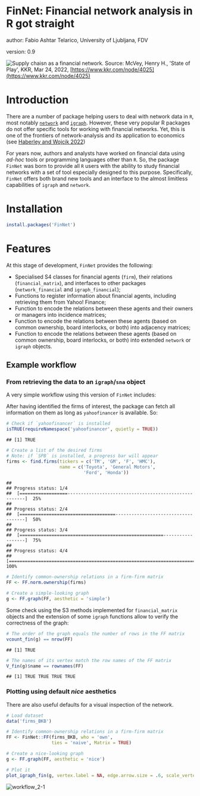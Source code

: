 # FinNet: Financial network analysis in R got straight

author: Fabio Ashtar Telarico, University of Ljubljana, FDV

version: 0.9

![Supply chaisn as a financial network.](https://github.com/FATelarico/FinNet/assets/100512813/4750186f-39d1-4ecd-b8b9-48351e26f3eb)
Source: McVey, Henry H., 'State of Play', KKR, Mar 24, 2022, [https://www.kkr.com/node/4025](https://www.kkr.com/node/4025)


# Introduction

There are a number of package helping users to deal with network data in `R`, most notably [`network`](https://statnet.org/) and [`igraph`](https://igraph.org/). However, these very popular R packages do not offer specific tools for working with financial networks. Yet, this is one of the frontiers of network-analysis and its application to economics (see [Haberley and Wojcik 2022](https://doi.org/10.1093/oso/9780198870982.003.0001))

For years now, authors and analysts have worked on financial data using *ad-hoc* tools or programming languages other than `R`. So, the package `FinNet` was born to provide all `R` users with the ability to study financial networks with a set of tool especially designed to this purpose. Specifically, `FinNet` offers both brand new tools and an interface to the almost limitless capabilities of `igraph` and `network`.

# Installation
```r
install.packages('FinNet')
```

# Features

At this stage of development, `FinNet` provides the following:

- Specialised S4 classes for financial agents (`firm`), their relations (`financial_matrix`), and interfaces to other packages (`network_financial` and `igraph_financial`);
- Functions to register information about financial agents, including retrieving them from Yahoo! Finance;
- Function to encode the relations between these agents and their owners or managers into incidence matrices;
- Function to encode the relations between these agents (based on common ownership, board interlocks, or both) into adjacency matrices;
- Function to encode the relations between these agents (based on common ownership, board interlocks, or both) into extended `network` or `igraph` objects.

## Example workflow

### From retrieving the data to an `igraph`/`sna` object

A very simple workflow using this version of `FinNet` includes:

After having identified the firms of interest, the package can fetch all information on them as long as `yahoofinancer` is available. So:


```r
# Check if `yahoofinancer` is installed
isTRUE(requireNamespace('yahoofinancer', quietly = TRUE))
```

```
## [1] TRUE
```

```r
# Create a list of the desired firms
# Note: if `SPB` is installed, a progress bar will appear
firms <- find.firms(tickers = c('TM', 'GM', 'F', 'HMC'),
                    name = c('Toyota', 'General Motors',
                             'Ford', 'Honda'))
```

```
## 
## Progress status: 1/4
##  [==================------------------------------------------------------]  25%
## 
## Progress status: 2/4
##  [====================================------------------------------------]  50%
## 
## Progress status: 3/4
##  [======================================================------------------]  75%
## 
## Progress status: 4/4
##  [=========================================================================]  100%
```

```r
# Identify common-ownership relations in a firm-firm matrix
FF <- FF.norm.ownership(firms)

# Create a simple-looking graph
g <- FF.graph(FF, aesthetic = 'simple')
```

Some check using the S3 methods implemented for `financial_matrix` objects and the extension of some `igraph` functions allow to verify the correctness of the graph:


```r
# The order of the graph equals the number of rows in the FF matrix
vcount_fin(g) == nrow(FF)
```

```
## [1] TRUE
```

```r
# The names of its vertex match the row names of the FF matrix
V_fin(g)$name == rownames(FF)
```

```
## [1] TRUE TRUE TRUE TRUE
```


### Plotting using default *nice* aesthetics 

There are also useful defaults for a visual inspection of the network.


```r
# Load dataset
data('firms_BKB')

# Identify common-ownership relations in a firm-firm matrix
FF <- FinNet::FF(firms_BKB, who = 'own',
                 ties = 'naive', Matrix = TRUE)

# Create a nice-looking graph
g <- FF.graph(FF, aesthetic = 'nice')

# Plot it
plot_igraph_fin(g, vertex.label = NA, edge.arrow.size = .6, scale_vertex = 10)
```

![workflow_2-1](https://github.com/FATelarico/FinNet/assets/100512813/34bc0f42-807e-4781-b727-06f9340be62c)
